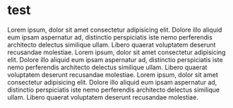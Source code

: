 # test

  Lorem ipsum, dolor sit amet consectetur adipisicing elit. Dolore illo aliquid eum ipsam aspernatur ad, distinctio perspiciatis iste nemo perferendis architecto delectus similique ullam. Libero quaerat voluptatem deserunt recusandae molestiae.
  Lorem ipsum, dolor sit amet consectetur adipisicing elit. Dolore illo aliquid eum ipsam aspernatur ad, distinctio perspiciatis iste nemo perferendis architecto delectus similique ullam. Libero quaerat voluptatem deserunt recusandae molestiae.
  Lorem ipsum, dolor sit amet consectetur adipisicing elit. Dolore illo aliquid eum ipsam aspernatur ad, distinctio perspiciatis iste nemo perferendis architecto delectus similique ullam. Libero quaerat voluptatem deserunt recusandae molestiae.
